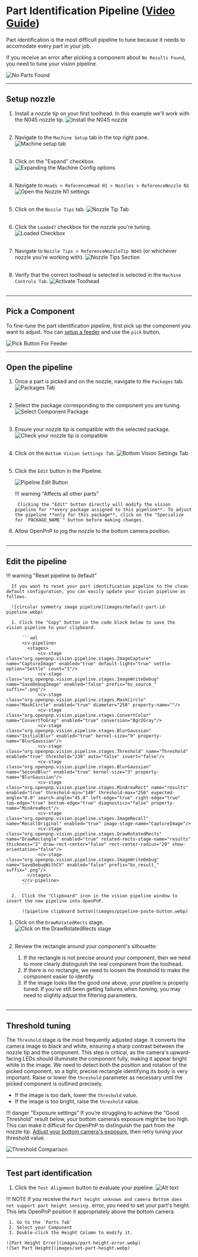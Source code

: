 # Part Identification Pipeline ([Video Guide](https://youtu.be/RVMS6vJzJyU?si=rRQs_61cFfH24sVC&t=432))

Part identification is the most difficult pipeline to tune because it needs to accomodate every part in your job.

If you receive an error after picking a component about `No Results Found`, you need to tune your vision pipeline.

![No Parts Found](images/no-parts-found.webp)

---

## Setup nozzle

1. Install a nozzle tip on your first toolhead. In this example we'll work with the N045 nozzle tip.
     ![Install the N045 nozzle](images/N045-nozzle-installed.webp)
<br/><br/>

2. Navigate to the `Machine Setup` tab in the top right pane.
     ![Machine setup tab](images/Machine-Setup-Tab-3.webp)
<br/><br/>

3. Click on the "Expand" checkbox.
     ![Expanding the Machine Config options](images/Expand-Checkbox-3.webp)
<br/><br/>

4. Navigate to `Heads > ReferenceHead H1 > Nozzles > ReferenceNozzle N1`
     ![Open the Nozzle N1 settings](images/select-nozzle-N1.webp)
<br/><br/>

5. Click on the `Nozzle Tips` tab.
     ![Nozzle Tip Tab](images/nozzle-tip-tab.webp)
<br/><br/>

6. Click the `Loaded?` checkbox for the nozzle you're tuning.
     ![Loaded Checkbox](images/loaded-checkbox.webp)
<br/><br/>

7. Navigate to `Nozzle Tips > ReferenceNozzleTip N045` (or whichever nozzle you're working with).
     ![Nozzle Tips Section](images/nozzle-tips-section.webp)
<br/><br/>

8. Verify that the correct toolhead is selected is selected in the `Machine Controls Tab`.
     ![Activate Toolhead](images/select-correct-nozzle.webp)
<br/><br/>

---

## Pick a Component

To fine-tune the part identification pipeline, first pick up the component you want to adjust. You can [setup a feeder](../ftp/2-feeder-setup/index.md) and use the `pick` button.

![Pick Button For Feeder](images/pick-button-feeder.webp)

---

## Open the pipeline

1. Once a part is picked and on the nozzle, navigate to the `Packages` tab.
     ![Packages Tab](images/packages-tab.webp)
<br/><br/>

2. Select the package corresponding to the component you are tuning.
     ![Select Component Package](images/select-component-package.webp)
<br/><br/>

3. Ensure your nozzle tip is compatible with the selected package.
     ![Check your nozzle tip is compatible](images/confirm-nozzle-tip-compatible.webp)
<br/><br/>

4. Click on the `Bottom Vision Settings Tab`.
     ![Bottom Vision Settings Tab](images/bottom-part-vision-settings.webp)
<br/><br/>

5. Click the `Edit` button in the Pipeline.

    ![Pipeline Edit Button](images/edit-package-pipeline.webp)

    !!! warning "Affects all other parts"

        Clicking the "Edit" button directly will modify the vision pipeline for **every package assigned to this pipeline**. To adjust the pipeline **only for this package**, click on the "Specialize for `PACKAGE_NAME`" button before making changes.  

6. Allow OpenPnP to jog the nozzle to the bottom camera position.
<br/><br/>

---

## Edit the pipeline

!!! warning "Reset pipeline to default"

      If you want to reset your part identification pipeline to the clean default configuration, you can easily update your vision pipeline as follows.

      ![circular symmetry image pipeline](images/default-part-id-pipeline.webp)

      1. Click the "Copy" button in the code block below to save the vision pipeline to your clipboard.

          ```xml
          <cv-pipeline>
            <stages>
                <cv-stage class="org.openpnp.vision.pipeline.stages.ImageCapture" name="CaptureImage" enabled="true" default-light="true" settle-option="Settle" count="1"/>
                <cv-stage class="org.openpnp.vision.pipeline.stages.ImageWriteDebug" name="SaveDebugImage" enabled="false" prefix="bv_source_" suffix=".png"/>
                <cv-stage class="org.openpnp.vision.pipeline.stages.MaskCircle" name="MaskCircle" enabled="true" diameter="250" property-name=""/>
                <cv-stage class="org.openpnp.vision.pipeline.stages.ConvertColor" name="ConvertToGray" enabled="true" conversion="Bgr2Gray"/>
                <cv-stage class="org.openpnp.vision.pipeline.stages.BlurGaussian" name="InitialBlur" enabled="true" kernel-size="9" property-name="BlurGaussian"/>
                <cv-stage class="org.openpnp.vision.pipeline.stages.Threshold" name="Threshold" enabled="true" threshold="230" auto="false" invert="false"/>
                <cv-stage class="org.openpnp.vision.pipeline.stages.BlurGaussian" name="SecondBlur" enabled="true" kernel-size="3" property-name="BlurGaussian"/>
                <cv-stage class="org.openpnp.vision.pipeline.stages.MinAreaRect" name="results" enabled="true" threshold-min="149" threshold-max="256" expected-angle="0.0" search-angle="45.0" left-edge="true" right-edge="true" top-edge="true" bottom-edge="true" diagnostics="false" property-name="MinAreaRect"/>
                <cv-stage class="org.openpnp.vision.pipeline.stages.ImageRecall" name="RecallOriginal" enabled="true" image-stage-name="CaptureImage"/>
                <cv-stage class="org.openpnp.vision.pipeline.stages.DrawRotatedRects" name="DrawRectangle" enabled="true" rotated-rects-stage-name="results" thickness="2" draw-rect-center="false" rect-center-radius="20" show-orientation="false"/>
                <cv-stage class="org.openpnp.vision.pipeline.stages.ImageWriteDebug" name="SaveDebugWithCV" enabled="false" prefix="bv_result_" suffix=".png"/>
            </stages>
          </cv-pipeline>
          ```

      2.  Click the "Clipboard" icon in the vision pipeline window to insert the new pipeline into OpenPnP.

          ![pipeline clipboard button](images/pipeline-paste-button.webp)

1. Click on the `DrawRotatedRects` stage.
     ![Click on the DrawRotatedRects stage](images/draw-rotated-rects-stage.webp)
<br/><br/>

1. Review the rectangle around your component's silhouette:
    1. If the rectangle is not precise around your component, then we need to more clearly distinguish the real component from the toolhead.
    2. If there is no rectangle, we need to loosen the threshold to make the component easier to identify.
    3. If the image looks like the good one above, your pipeline is properly tuned. If you've still been getting failures when homing, you may need to slightly adjust the filtering parameters.
<br/><br/>

---
 
## Threshold tuning

The `Threshold` stage is the most frequently adjusted stage. It converts the camera image to black and white, ensuring a sharp contrast between the nozzle tip and the component. This step is critical, as the camera's upward-facing LEDs should illuminate the component fully, making it appear bright white in the image. We need to detect both the position and rotation of the picked component, so a tight, precise rectangle identifying its body is very important. Raise or lower the `threshold` parameter as necessary until the picked component is outlined precisely.

* If the image is too dark, lower the `threshold` value.
* If the image is too bright, raise the `threshold` value.

!!! danger "Exposure settings"
    If you’re struggling to achieve the "Good Threshold" result below, your bottom camera’s exposure might be too high. This can make it difficult for OpenPnP to distinguish the part from the nozzle tip.  [Adjust your bottom camera's exposure](../calibration/8-nozzle-tip-calibration/nozzle-tip-calibration.md), then retry tuning your threshold value.

![Threshold Comparison](images/part-threshold-comparison.webp)

---

## Test part identification

1. Click the `Test Alignment` button to evaluate your pipeline.
  ![Alt text](test-alignment-button.webp)

!!! NOTE
    If you receive the `Part height unknown and camera Bottom does not support part height sensing.` error, you need to set your part's height. This lets OpenPnP position it appropriately above the bottom camera.

     1. Go to the `Parts Tab`
     2. Select your Component
     3. Double-click the Height Column to modify it.

    ![Part Height Error](images/part-height-error.webp)
    ![Set Part Height](images/set-part-height.webp)
